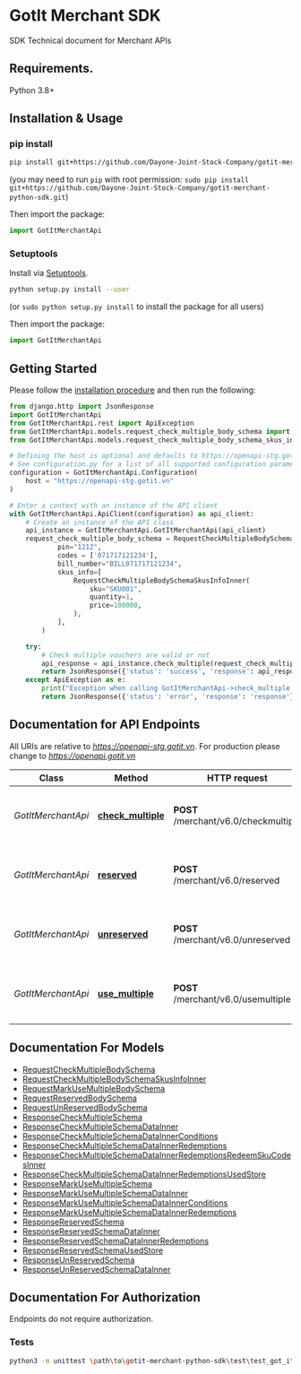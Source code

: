 # GotIt Merchant SDK
SDK Technical document for Merchant APIs

## Requirements.

Python 3.8+

## Installation & Usage
### pip install

```sh
pip install git+https://github.com/Dayone-Joint-Stock-Company/gotit-merchant-python-sdk.git
```
(you may need to run `pip` with root permission: `sudo pip install git+https://github.com/Dayone-Joint-Stock-Company/gotit-merchant-python-sdk.git`)

Then import the package:
```python
import GotItMerchantApi
```

### Setuptools

Install via [Setuptools](http://pypi.python.org/pypi/setuptools).

```sh
python setup.py install --user
```
(or `sudo python setup.py install` to install the package for all users)

Then import the package:
```python
import GotItMerchantApi
```

## Getting Started

Please follow the [installation procedure](#installation--usage) and then run the following:

```python
from django.http import JsonResponse
import GotItMerchantApi
from GotItMerchantApi.rest import ApiException
from GotItMerchantApi.models.request_check_multiple_body_schema import RequestCheckMultipleBodySchema
from GotItMerchantApi.models.request_check_multiple_body_schema_skus_info_inner import RequestCheckMultipleBodySchemaSkusInfoInner

# Defining the host is optional and defaults to https://openapi-stg.gotit.vn
# See configuration.py for a list of all supported configuration parameters.
configuration = GotItMerchantApi.Configuration(
    host = "https://openapi-stg.gotit.vn"
)

# Enter a context with an instance of the API client
with GotItMerchantApi.ApiClient(configuration) as api_client:
    # Create an instance of the API class
    api_instance = GotItMerchantApi.GotItMerchantApi(api_client)
    request_check_multiple_body_schema = RequestCheckMultipleBodySchema(
            pin="1212",
            codes = ['071717121234'],
            bill_number="BILL071717121234",
            skus_info=[
                RequestCheckMultipleBodySchemaSkusInfoInner(
                    sku="SKU001",
                    quantity=1,
                    price=100000,
                ),
            ],
        )

    try:
        # Check multiple vouchers are valid or not
        api_response = api_instance.check_multiple(request_check_multiple_body_schema=request_check_multiple_body_schema)
        return JsonResponse({'status': 'success', 'response': api_response.to_dict()})
    except ApiException as e:
        print("Exception when calling GotItMerchantApi->check_multiple: %s\n" % e)
        return JsonResponse({'status': 'error', 'response': 'response'})

```

## Documentation for API Endpoints

All URIs are relative to *https://openapi-stg.gotit.vn*. For production please change to *https://openapi.gotit.vn*

Class | Method | HTTP request | Description
------------ | ------------- | ------------- | -------------
*GotItMerchantApi* | [**check_multiple**](docs/GotItMerchantApi.md#check_multiple) | **POST** /merchant/v6.0/checkmultiple | Check multiple vouchers are valid or not
*GotItMerchantApi* | [**reserved**](docs/GotItMerchantApi.md#reserved) | **POST** /merchant/v6.0/reserved | Reserved multiple vouchers for a fixed bill number.
*GotItMerchantApi* | [**unreserved**](docs/GotItMerchantApi.md#unreserved) | **POST** /merchant/v6.0/unreserved | Reserved multiple vouchers for a fixed bill number.
*GotItMerchantApi* | [**use_multiple**](docs/GotItMerchantApi.md#use_multiple) | **POST** /merchant/v6.0/usemultiple | Reserved multiple vouchers for a fixed bill number.


## Documentation For Models

- [RequestCheckMultipleBodySchema](docs/RequestCheckMultipleBodySchema.md)
- [RequestCheckMultipleBodySchemaSkusInfoInner](docs/RequestCheckMultipleBodySchemaSkusInfoInner.md)
- [RequestMarkUseMultipleBodySchema](docs/RequestMarkUseMultipleBodySchema.md)
- [RequestReservedBodySchema](docs/RequestReservedBodySchema.md)
- [RequestUnReservedBodySchema](docs/RequestUnReservedBodySchema.md)
- [ResponseCheckMultipleSchema](docs/ResponseCheckMultipleSchema.md)
- [ResponseCheckMultipleSchemaDataInner](docs/ResponseCheckMultipleSchemaDataInner.md)
- [ResponseCheckMultipleSchemaDataInnerConditions](docs/ResponseCheckMultipleSchemaDataInnerConditions.md)
- [ResponseCheckMultipleSchemaDataInnerRedemptions](docs/ResponseCheckMultipleSchemaDataInnerRedemptions.md)
- [ResponseCheckMultipleSchemaDataInnerRedemptionsRedeemSkuCodesInner](docs/ResponseCheckMultipleSchemaDataInnerRedemptionsRedeemSkuCodesInner.md)
- [ResponseCheckMultipleSchemaDataInnerRedemptionsUsedStore](docs/ResponseCheckMultipleSchemaDataInnerRedemptionsUsedStore.md)
- [ResponseMarkUseMultipleSchema](docs/ResponseMarkUseMultipleSchema.md)
- [ResponseMarkUseMultipleSchemaDataInner](docs/ResponseMarkUseMultipleSchemaDataInner.md)
- [ResponseMarkUseMultipleSchemaDataInnerConditions](docs/ResponseMarkUseMultipleSchemaDataInnerConditions.md)
- [ResponseMarkUseMultipleSchemaDataInnerRedemptions](docs/ResponseMarkUseMultipleSchemaDataInnerRedemptions.md)
- [ResponseReservedSchema](docs/ResponseReservedSchema.md)
- [ResponseReservedSchemaDataInner](docs/ResponseReservedSchemaDataInner.md)
- [ResponseReservedSchemaDataInnerRedemptions](docs/ResponseReservedSchemaDataInnerRedemptions.md)
- [ResponseReservedSchemaUsedStore](docs/ResponseReservedSchemaUsedStore.md)
- [ResponseUnReservedSchema](docs/ResponseUnReservedSchema.md)
- [ResponseUnReservedSchemaDataInner](docs/ResponseUnReservedSchemaDataInner.md)


<a id="documentation-for-authorization"></a>
## Documentation For Authorization

Endpoints do not require authorization.

### Tests

```sh 
python3 -m unittest \path\to\gotit-merchant-python-sdk\test\test_got_it_merchant_api.py
```